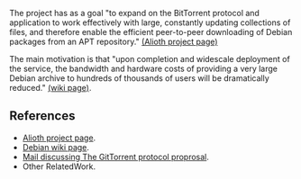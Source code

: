 The project has as a goal "to expand on the BitTorrent protocol and application to work effectively with large, constantly updating collections of files, and therefore enable the efficient peer-to-peer downloading of Debian packages from an APT repository." [(Alioth project page)](http://debtorrent.alioth.debian.org/)

The main motivation is that "upon completion and widescale deployment of the service, the bandwidth and hardware costs of providing a very large Debian archive to hundreds of thousands of users will be dramatically reduced." [(wiki page)](http://wiki.debian.org/DebTorrent).

## References ##

  * [Alioth project page](http://debtorrent.alioth.debian.org/).
  * [Debian wiki page](http://wiki.debian.org/DebTorrent).
  * [Mail discussing The GitTorrent protocol proprosal](http://lists.alioth.debian.org/pipermail/debtorrent-devel/2007-April/000042.html).
  * Other RelatedWork.
